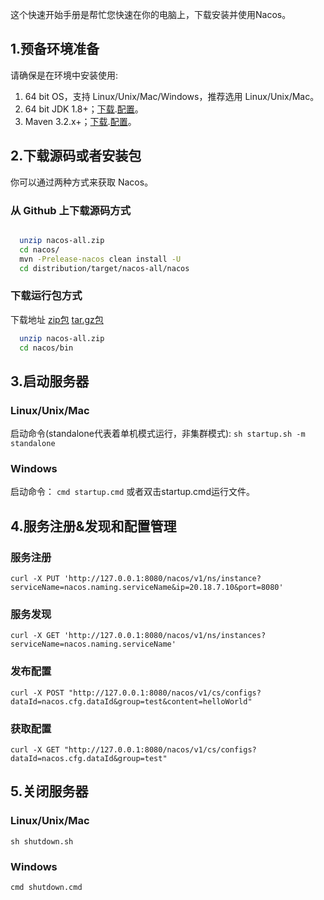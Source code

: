 这个快速开始手册是帮忙您快速在你的电脑上，下载安装并使用Nacos。

## 1.预备环境准备
请确保是在环境中安装使用:

1. 64 bit OS，支持 Linux/Unix/Mac/Windows，推荐选用 Linux/Unix/Mac。
2. 64 bit JDK 1.8+；[下载](http://www.oracle.com/technetwork/java/javase/downloads/jdk8-downloads-2133151.html).[配置](https://docs.oracle.com/cd/E19182-01/820-7851/inst_cli_jdk_javahome_t/)。
3. Maven 3.2.x+；[下载](https://maven.apache.org/download.cgi).[配置](https://maven.apache.org/settings.html)。

## 2.下载源码或者安装包
你可以通过两种方式来获取 Nacos。

### 从 Github 上下载源码方式
```bash

  unzip nacos-all.zip
  cd nacos/
  mvn -Prelease-nacos clean install -U  
  cd distribution/target/nacos-all/nacos
```

### 下载运行包方式
下载地址 
[zip包](http://nacos.oss-cn-hangzhou-zmf.aliyuncs.com/nacos-server-0.1.0.zip)
[tar.gz包](http://nacos.oss-cn-hangzhou-zmf.aliyuncs.com/nacos-server-0.1.0.tar.gz)
```bash
  unzip nacos-all.zip
  cd nacos/bin
```

  
## 3.启动服务器
### Linux/Unix/Mac 
启动命令(standalone代表着单机模式运行，非集群模式):
`sh startup.sh -m standalone`

### Windows
启动命令：
`cmd startup.cmd`
或者双击startup.cmd运行文件。

## 4.服务注册&发现和配置管理
### 服务注册
`curl -X PUT 'http://127.0.0.1:8080/nacos/v1/ns/instance?serviceName=nacos.naming.serviceName&ip=20.18.7.10&port=8080'`

### 服务发现
`curl -X GET 'http://127.0.0.1:8080/nacos/v1/ns/instances?serviceName=nacos.naming.serviceName'`

### 发布配置
`curl -X POST "http://127.0.0.1:8080/nacos/v1/cs/configs?dataId=nacos.cfg.dataId&group=test&content=helloWorld"`

### 获取配置
`curl -X GET "http://127.0.0.1:8080/nacos/v1/cs/configs?dataId=nacos.cfg.dataId&group=test"`

## 5.关闭服务器
### Linux/Unix/Mac 
`sh shutdown.sh`

### Windows
`cmd shutdown.cmd`
